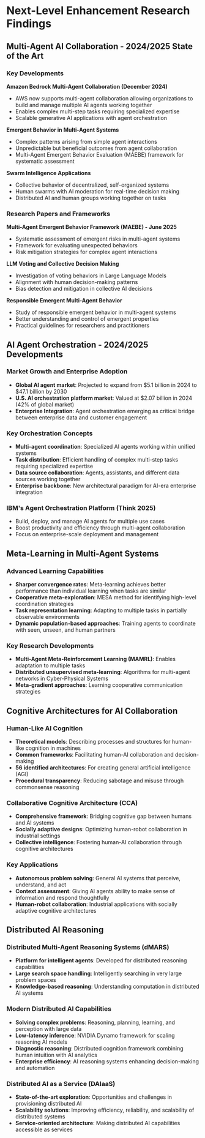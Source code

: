 # Next-Level Enhancement Research Findings

## Multi-Agent AI Collaboration - 2024/2025 State of the Art

### Key Developments

**Amazon Bedrock Multi-Agent Collaboration (December 2024)**
- AWS now supports multi-agent collaboration allowing organizations to build and manage multiple AI agents working together
- Enables complex multi-step tasks requiring specialized expertise
- Scalable generative AI applications with agent orchestration

**Emergent Behavior in Multi-Agent Systems**
- Complex patterns arising from simple agent interactions
- Unpredictable but beneficial outcomes from agent collaboration
- Multi-Agent Emergent Behavior Evaluation (MAEBE) framework for systematic assessment

**Swarm Intelligence Applications**
- Collective behavior of decentralized, self-organized systems
- Human swarms with AI moderation for real-time decision making
- Distributed AI and human groups working together on tasks

### Research Papers and Frameworks

**Multi-Agent Emergent Behavior Framework (MAEBE) - June 2025**
- Systematic assessment of emergent risks in multi-agent systems
- Framework for evaluating unexpected behaviors
- Risk mitigation strategies for complex agent interactions

**LLM Voting and Collective Decision Making**
- Investigation of voting behaviors in Large Language Models
- Alignment with human decision-making patterns
- Bias detection and mitigation in collective AI decisions

**Responsible Emergent Multi-Agent Behavior**
- Study of responsible emergent behavior in multi-agent systems
- Better understanding and control of emergent properties
- Practical guidelines for researchers and practitioners




## AI Agent Orchestration - 2024/2025 Developments

### Market Growth and Enterprise Adoption
- **Global AI agent market**: Projected to expand from $5.1 billion in 2024 to $47.1 billion by 2030
- **U.S. AI orchestration platform market**: Valued at $2.07 billion in 2024 (42% of global market)
- **Enterprise Integration**: Agent orchestration emerging as critical bridge between enterprise data and customer engagement

### Key Orchestration Concepts
- **Multi-agent coordination**: Specialized AI agents working within unified systems
- **Task distribution**: Efficient handling of complex multi-step tasks requiring specialized expertise
- **Data source collaboration**: Agents, assistants, and different data sources working together
- **Enterprise backbone**: New architectural paradigm for AI-era enterprise integration

### IBM's Agent Orchestration Platform (Think 2025)
- Build, deploy, and manage AI agents for multiple use cases
- Boost productivity and efficiency through multi-agent collaboration
- Focus on enterprise-scale deployment and management

## Meta-Learning in Multi-Agent Systems

### Advanced Learning Capabilities
- **Sharper convergence rates**: Meta-learning achieves better performance than individual learning when tasks are similar
- **Cooperative meta-exploration**: MESA method for identifying high-level coordination strategies
- **Task representation learning**: Adapting to multiple tasks in partially observable environments
- **Dynamic population-based approaches**: Training agents to coordinate with seen, unseen, and human partners

### Key Research Developments
- **Multi-Agent Meta-Reinforcement Learning (MAMRL)**: Enables adaptation to multiple tasks
- **Distributed unsupervised meta-learning**: Algorithms for multi-agent networks in Cyber-Physical Systems
- **Meta-gradient approaches**: Learning cooperative communication strategies

## Cognitive Architectures for AI Collaboration

### Human-Like AI Cognition
- **Theoretical models**: Describing processes and structures for human-like cognition in machines
- **Common frameworks**: Facilitating human-AI collaboration and decision-making
- **56 identified architectures**: For creating general artificial intelligence (AGI)
- **Procedural transparency**: Reducing sabotage and misuse through commonsense reasoning

### Collaborative Cognitive Architecture (CCA)
- **Comprehensive framework**: Bridging cognitive gap between humans and AI systems
- **Socially adaptive designs**: Optimizing human-robot collaboration in industrial settings
- **Collective intelligence**: Fostering human-AI collaboration through cognitive architectures

### Key Applications
- **Autonomous problem solving**: General AI systems that perceive, understand, and act
- **Context assessment**: Giving AI agents ability to make sense of information and respond thoughtfully
- **Human-robot collaboration**: Industrial applications with socially adaptive cognitive architectures

## Distributed AI Reasoning

### Distributed Multi-Agent Reasoning Systems (dMARS)
- **Platform for intelligent agents**: Developed for distributed reasoning capabilities
- **Large search space handling**: Intelligently searching in very large problem spaces
- **Knowledge-based reasoning**: Understanding computation in distributed AI systems

### Modern Distributed AI Capabilities
- **Solving complex problems**: Reasoning, planning, learning, and perception with large data
- **Low-latency inference**: NVIDIA Dynamo framework for scaling reasoning AI models
- **Diagnostic reasoning**: Distributed cognition framework combining human intuition with AI analytics
- **Enterprise efficiency**: AI reasoning systems enhancing decision-making and automation

### Distributed AI as a Service (DAIaaS)
- **State-of-the-art exploration**: Opportunities and challenges in provisioning distributed AI
- **Scalability solutions**: Improving efficiency, reliability, and scalability of distributed systems
- **Service-oriented architecture**: Making distributed AI capabilities accessible as services

